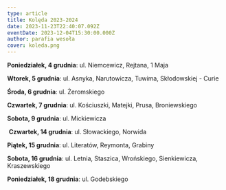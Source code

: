 ```yaml
---
type: article
title: Kolęda 2023-2024
date: 2023-11-23T22:40:07.092Z
eventDate: 2023-12-04T15:30:00.000Z
author: parafia wesoła
cover: koleda.png
---
```

<!--StartFragment-->

**Poniedziałek, 4 grudnia**: ul. Niemcewicz, Rejtana, 1 Maja

**Wtorek, 5 grudnia**: ul. Asnyka, Narutowicza, Tuwima, Skłodowskiej - Curie

**Środa, 6 grudnia**: ul. Żeromskiego

**Czwartek, 7 grudnia**: ul. Kościuszki, Matejki, Prusa, Broniewskiego

**Sobota, 9 grudnia**: ul. Mickiewicza

 **Czwartek, 14 grudnia**: ul. Słowackiego, Norwida

**Piątek, 15 grudnia**: ul. Literatów, Reymonta, Grabiny

**Sobota, 16 grudnia**: ul. Letnia, Staszica, Wrońskiego, Sienkiewicza, Kraszewskiego

**Poniedziałek, 18 grudnia**: ul. Godebskiego

<!--EndFragment-->